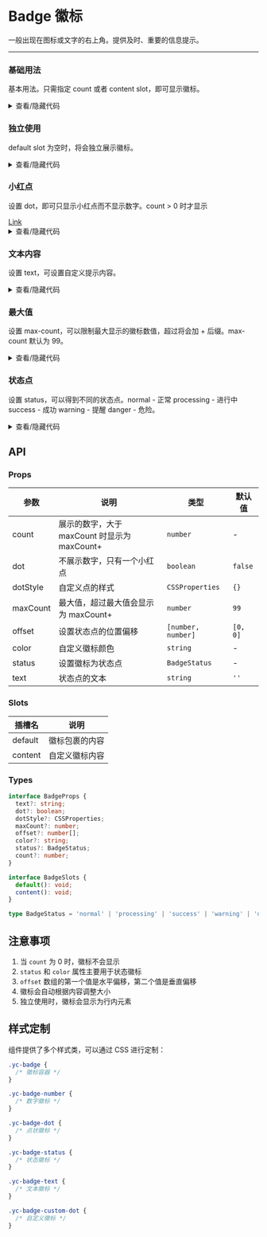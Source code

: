 # Badge 徽标

一般出现在图标或文字的右上角。提供及时、重要的信息提示。

---

### 基础用法

基本用法。只需指定 <yc-tag>count</yc-tag> 或者 <yc-tag>content slot</yc-tag>，即可显示徽标。

<div class="cell-demo">
  <yc-space :size="40">
    <yc-badge :count="9">
      <yc-avatar shape="square" />
    </yc-badge>
    <yc-badge :count="9" dot :dotStyle="{ width: '10px', height: '10px' }">
      <yc-avatar shape="square" />
    </yc-badge>
    <yc-badge :dotStyle="{ height: '16px', width: '16px', fontSize: '14px' }">
      <template #content>
        <IconClockCircle
          :style="{ verticalAlign: 'middle', color: 'var(--color-text-2)' }"
        />
      </template>
      <yc-avatar shape="square" />
    </yc-badge>
  </yc-space>
</div>

<details>
<summary>查看/隐藏代码</summary>

```vue
<template>
  <yc-space :size="40">
    <yc-badge :count="9">
      <yc-avatar shape="square" />
    </yc-badge>
    <yc-badge
      :count="9"
      dot
      :dotStyle="{ width: '10px', height: '10px' }">
      <yc-avatar shape="square" />
    </yc-badge>
    <yc-badge :dotStyle="{ height: '16px', width: '16px', fontSize: '14px' }">
      <template #content>
        <IconClockCircle
          :style="{ verticalAlign: 'middle', color: 'var(--color-text-2)' }" />
      </template>
      <yc-avatar shape="square" />
    </yc-badge>
  </yc-space>
</template>
```

</details>

### 独立使用

<yc-tag>default slot</yc-tag> 为空时，将会独立展示徽标。

<div class="cell-demo">
  <yc-space :size="40">
    <yc-badge :count="2" />
    <yc-badge
      :count="2"
      :dotStyle="{ background: '#E5E6EB', color: '#86909C' }"
    />
    <yc-badge :count="16" />
    <yc-badge :count="1000" :max-count="99" />
  </yc-space>
</div>

<details>
<summary>查看/隐藏代码</summary>

```vue
<template>
  <yc-space :size="40">
    <yc-badge :count="2" />
    <yc-badge
      :count="2"
      :dotStyle="{ background: '#E5E6EB', color: '#86909C' }" />
    <yc-badge :count="16" />
    <yc-badge
      :count="1000"
      :max-count="99" />
  </yc-space>
</template>
```

</details>

### 小红点

设置 <yc-tag>dot</yc-tag>，即可只显示小红点而不显示数字。<yc-tag>count > 0</yc-tag> 时才显示

<div class="cell-demo">
  <yc-space :size="40">
    <yc-badge :count="9" dot :offset="[6, -2]">
      <a href="#">Link</a>
    </yc-badge>
    <yc-badge :count="9" dot :offset="[2, -2]">
      <IconNotification
        :style="{ color: '#888', fontSize: '18px', verticalAlign: '-3px' }"
      />
    </yc-badge>
  </yc-space>
</div>

<details>
<summary>查看/隐藏代码</summary>

```vue
<template>
  <yc-space :size="40">
    <yc-badge
      :count="9"
      dot
      :offset="[6, -2]">
      <a href="#">Link</a>
    </yc-badge>
    <yc-badge
      :count="9"
      dot
      :offset="[2, -2]">
      <IconNotification
        :style="{ color: '#888', fontSize: '18px', verticalAlign: '-3px' }" />
    </yc-badge>
  </yc-space>
</template>
```

</details>

### 文本内容

设置 <yc-tag>text</yc-tag>，可设置自定义提示内容。

<div class="cell-demo">
  <yc-space :size="40">
    <yc-badge text="NEW">
      <yc-avatar shape="square">
        <span>
          <IconUser />
        </span>
      </yc-avatar>
    </yc-badge>
    <yc-badge text="HOT">
      <yc-avatar shape="square">
        <span>
          <IconUser />
        </span>
      </yc-avatar>
    </yc-badge>
  </yc-space>
</div>

<details>
<summary>查看/隐藏代码</summary>

```vue
<template>
  <yc-space :size="40">
    <yc-badge text="NEW">
      <yc-avatar shape="square">
        <span>
          <IconUser />
        </span>
      </yc-avatar>
    </yc-badge>
    <yc-badge text="HOT">
      <yc-avatar shape="square">
        <span>
          <IconUser />
        </span>
      </yc-avatar>
    </yc-badge>
  </yc-space>
</template>
```

</details>

### 最大值

设置 <yc-tag>max-count</yc-tag>，可以限制最大显示的徽标数值，超过将会加 <yc-tag>+</yc-tag> 后缀。<yc-tag>max-count</yc-tag> 默认为 <yc-tag>99</yc-tag>。

<div class="cell-demo">
  <yc-space :size="40">
    <yc-badge :max-count="10" :count="0">
      <yc-avatar shape="square">
        <span>
          <IconUser />
        </span>
      </yc-avatar>
    </yc-badge>
    <yc-badge :max-count="10" :count="100">
      <yc-avatar shape="square">
        <span>
          <IconUser />
        </span>
      </yc-avatar>
    </yc-badge>
    <yc-badge :count="100">
      <yc-avatar shape="square">
        <span>
          <IconUser />
        </span>
      </yc-avatar>
    </yc-badge>
    <yc-badge :max-count="999" :count="1000">
      <yc-avatar shape="square">
        <span>
          <IconUser />
        </span>
      </yc-avatar>
    </yc-badge>
  </yc-space>
</div>

<details>
<summary>查看/隐藏代码</summary>

```vue
<template>
  <yc-space :size="40">
    <yc-badge
      :max-count="10"
      :count="0">
      <yc-avatar shape="square">
        <span>
          <IconUser />
        </span>
      </yc-avatar>
    </yc-badge>
    <yc-badge
      :max-count="10"
      :count="100">
      <yc-avatar shape="square">
        <span>
          <IconUser />
        </span>
      </yc-avatar>
    </yc-badge>
    <yc-badge :count="100">
      <yc-avatar shape="square">
        <span>
          <IconUser />
        </span>
      </yc-avatar>
    </yc-badge>
    <yc-badge
      :max-count="999"
      :count="1000">
      <yc-avatar shape="square">
        <span>
          <IconUser />
        </span>
      </yc-avatar>
    </yc-badge>
  </yc-space>
</template>
```

</details>

### 状态点

设置 <yc-tag>status</yc-tag>，可以得到不同的状态点。<yc-tag>normal - 正常</yc-tag> <yc-tag>processing - 进行中</yc-tag> <yc-tag>success - 成功</yc-tag> <yc-tag>warning - 提醒</yc-tag> <yc-tag>danger - 危险</yc-tag>。

<div class="cell-demo">
  <yc-space size="large" direction="vertical">
    <yc-space size="large">
      <yc-badge status="normal" />
      <yc-badge status="processing" />
      <yc-badge status="success" />
      <yc-badge status="warning" />
      <yc-badge status="danger" />
    </yc-space>
    <yc-space size="large">
      <yc-badge status="normal" text="Normal" />
      <yc-badge status="processing" text="Processing" />
      <yc-badge status="success" text="Success" />
      <yc-badge status="warning" text="Warning" />
      <yc-badge status="danger" text="Danger" />
    </yc-space>
  </yc-space>
</div>

<details>
<summary>查看/隐藏代码</summary>

```vue
<template>
  <yc-space
    size="large"
    direction="vertical">
    <yc-space size="large">
      <yc-badge status="normal" />
      <yc-badge status="processing" />
      <yc-badge status="success" />
      <yc-badge status="warning" />
      <yc-badge status="danger" />
    </yc-space>
    <yc-space size="large">
      <yc-badge
        status="normal"
        text="Normal" />
      <yc-badge
        status="processing"
        text="Processing" />
      <yc-badge
        status="success"
        text="Success" />
      <yc-badge
        status="warning"
        text="Warning" />
      <yc-badge
        status="danger"
        text="Danger" />
    </yc-space>
  </yc-space>
</template>
```

</details>

## API

### Props

| 参数     | 说明                                         | 类型               | 默认值   |
| -------- | -------------------------------------------- | ------------------ | -------- |
| count    | 展示的数字，大于 maxCount 时显示为 maxCount+ | `number`           | -        |
| dot      | 不展示数字，只有一个小红点                   | `boolean`          | `false`  |
| dotStyle | 自定义点的样式                               | `CSSProperties`    | `{}`     |
| maxCount | 最大值，超过最大值会显示为 maxCount+         | `number`           | `99`     |
| offset   | 设置状态点的位置偏移                         | `[number, number]` | `[0, 0]` |
| color    | 自定义徽标颜色                               | `string`           | -        |
| status   | 设置徽标为状态点                             | `BadgeStatus`      | -        |
| text     | 状态点的文本                                 | `string`           | `''`     |

### Slots

| 插槽名  | 说明           |
| ------- | -------------- |
| default | 徽标包裹的内容 |
| content | 自定义徽标内容 |

### Types

```typescript
interface BadgeProps {
  text?: string;
  dot?: boolean;
  dotStyle?: CSSProperties;
  maxCount?: number;
  offset?: number[];
  color?: string;
  status?: BadgeStatus;
  count?: number;
}

interface BadgeSlots {
  default(): void;
  content(): void;
}

type BadgeStatus = 'normal' | 'processing' | 'success' | 'warning' | 'danger';
```

## 注意事项

1. 当 `count` 为 0 时，徽标不会显示
2. `status` 和 `color` 属性主要用于状态徽标
3. `offset` 数组的第一个值是水平偏移，第二个值是垂直偏移
4. 徽标会自动根据内容调整大小
5. 独立使用时，徽标会显示为行内元素

## 样式定制

组件提供了多个样式类，可以通过 CSS 进行定制：

```css
.yc-badge {
  /* 徽标容器 */
}

.yc-badge-number {
  /* 数字徽标 */
}

.yc-badge-dot {
  /* 点状徽标 */
}

.yc-badge-status {
  /* 状态徽标 */
}

.yc-badge-text {
  /* 文本徽标 */
}

.yc-badge-custom-dot {
  /* 自定义徽标 */
}
```
